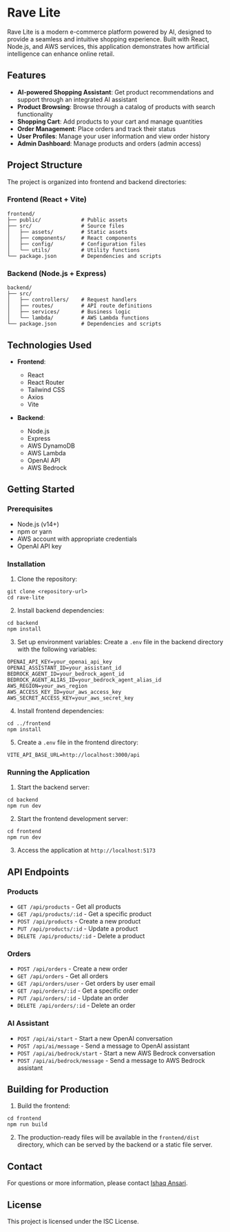 # Rave Lite

Rave Lite is a modern e-commerce platform powered by AI, designed to provide a seamless and intuitive shopping experience. Built with React, Node.js, and AWS services, this application demonstrates how artificial intelligence can enhance online retail.

## Features

- **AI-powered Shopping Assistant**: Get product recommendations and support through an integrated AI assistant
- **Product Browsing**: Browse through a catalog of products with search functionality
- **Shopping Cart**: Add products to your cart and manage quantities
- **Order Management**: Place orders and track their status
- **User Profiles**: Manage your user information and view order history
- **Admin Dashboard**: Manage products and orders (admin access)

## Project Structure

The project is organized into frontend and backend directories:

### Frontend (React + Vite)

```
frontend/
├── public/             # Public assets
├── src/                # Source files
│   ├── assets/         # Static assets
│   ├── components/     # React components
│   ├── config/         # Configuration files
│   └── utils/          # Utility functions
└── package.json        # Dependencies and scripts
```

### Backend (Node.js + Express)

```
backend/
├── src/
│   ├── controllers/    # Request handlers
│   ├── routes/         # API route definitions
│   ├── services/       # Business logic
│   └── lambda/         # AWS Lambda functions
└── package.json        # Dependencies and scripts
```

## Technologies Used

- **Frontend**:
  - React
  - React Router
  - Tailwind CSS
  - Axios
  - Vite

- **Backend**:
  - Node.js
  - Express
  - AWS DynamoDB
  - AWS Lambda
  - OpenAI API
  - AWS Bedrock

## Getting Started

### Prerequisites

- Node.js (v14+)
- npm or yarn
- AWS account with appropriate credentials
- OpenAI API key

### Installation

1. Clone the repository:
```
git clone <repository-url>
cd rave-lite
```

2. Install backend dependencies:
```
cd backend
npm install
```

3. Set up environment variables:
Create a `.env` file in the backend directory with the following variables:
```
OPENAI_API_KEY=your_openai_api_key
OPENAI_ASSISTANT_ID=your_assistant_id
BEDROCK_AGENT_ID=your_bedrock_agent_id
BEDROCK_AGENT_ALIAS_ID=your_bedrock_agent_alias_id
AWS_REGION=your_aws_region
AWS_ACCESS_KEY_ID=your_aws_access_key
AWS_SECRET_ACCESS_KEY=your_aws_secret_key
```

4. Install frontend dependencies:
```
cd ../frontend
npm install
```

5. Create a `.env` file in the frontend directory:
```
VITE_API_BASE_URL=http://localhost:3000/api
```

### Running the Application

1. Start the backend server:
```
cd backend
npm run dev
```

2. Start the frontend development server:
```
cd frontend
npm run dev
```

3. Access the application at `http://localhost:5173`

## API Endpoints

### Products

- `GET /api/products` - Get all products
- `GET /api/products/:id` - Get a specific product
- `POST /api/products` - Create a new product
- `PUT /api/products/:id` - Update a product
- `DELETE /api/products/:id` - Delete a product

### Orders

- `POST /api/orders` - Create a new order
- `GET /api/orders` - Get all orders
- `GET /api/orders/user` - Get orders by user email
- `GET /api/orders/:id` - Get a specific order
- `PUT /api/orders/:id` - Update an order
- `DELETE /api/orders/:id` - Delete an order

### AI Assistant

- `POST /api/ai/start` - Start a new OpenAI conversation
- `POST /api/ai/message` - Send a message to OpenAI assistant
- `POST /api/ai/bedrock/start` - Start a new AWS Bedrock conversation
- `POST /api/ai/bedrock/message` - Send a message to AWS Bedrock assistant

## Building for Production

1. Build the frontend:
```
cd frontend
npm run build
```

2. The production-ready files will be available in the `frontend/dist` directory, which can be served by the backend or a static file server.

## Contact

For questions or more information, please contact [Ishaq Ansari](mailto:ishaq.ansari.work@gmail.com).

## License

This project is licensed under the ISC License.